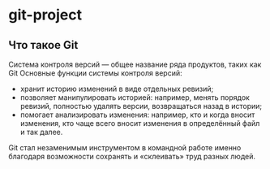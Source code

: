 # git-project
## Что такое Git
Система контроля версий — общее название ряда продуктов, таких как Git
Основные функции системы контроля версий:
* хранит историю изменений в виде отдельных ревизий;
* позволяет манипулировать историей: например, менять порядок ревизий, полностью удалять версии, возвращаться назад в истории;
* помогает анализировать изменения: например, кто и когда вносит изменения, кто чаще всего вносит изменения в определённый файл и так далее.

Git стал незаменимым инструментом в командной работе именно благодаря возможности сохранять и «склеивать» труд разных людей.

